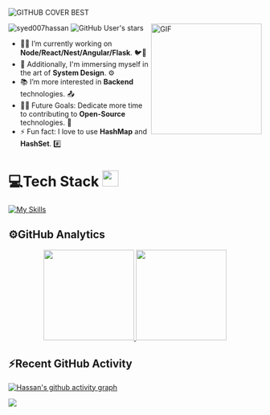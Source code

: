 
![GITHUB COVER BEST](https://user-images.githubusercontent.com/104893311/236267366-3c79f5d9-2587-49aa-96e7-e45e9a546f22.png)
<!-- 

[![An image of @syed007hassan's Holopin badges, which is a link to view their full Holopin profile](https://holopin.me/syed007hassan)](https://holopin.io/@syed007hassan) -->

<!-- <img align="right" alt="GIF" height="160px" src="https://media.giphy.com/media/du3J3cXyzhj75IOgvA/giphy.gif" /> -->
<img align="right" alt="GIF" height="220px" src="https://user-images.githubusercontent.com/104893311/219148682-fd27b1a7-85a4-4ac7-8a49-6025a58fb62c.gif" />

<p align="left"> 
  <img src="https://komarev.com/ghpvc/?username=syed007hassan&label=Profile%20views&color=0e75b6&style=flat" alt="syed007hassan" /> 
  <img alt="GitHub User's stars" src="https://img.shields.io/github/stars/Syed007hassan?label=Stars">
</p>

- 👨‍💻 I’m currently working on **Node/React/Nest/Angular/Flask**. 🐦🔧
- 🚀 Additionally, I'm immersing myself in the art of **System Design**. ⚙️
- 📚 I’m more interested in **Backend** technologies. 📤
- 💪🏼 Future Goals: Dedicate more time to contributing to **Open-Source** technologies. 🌌 
- ⚡ Fun fact: I love to use **HashMap** and **HashSet**. #️⃣

<p>
</p>

# 💻Tech Stack <img src = "https://media2.giphy.com/media/QssGEmpkyEOhBCb7e1/giphy.gif?cid=ecf05e47a0n3gi1bfqntqmob8g9aid1oyj2wr3ds3mg700bl&rid=giphy.gif" width = 32px> 

[![My Skills](https://skillicons.dev/icons?i=aws,babel,bash,bootstrap,c,cpp,cs,css,discord,docker,eclipse,nodejs,express,firebase,git,github,githubactions,go,graphql,heroku,html,java,jquery,js,laravel,linux,mongodb,mysql,nodejs,php,postgres,postman,pug,py,react,sass,spring,stackoverflow,selenium,tailwind,ts,vscode,vite,nestjs,angular,dotnet,flask,jest,redis,sqlite&theme=dark)](https://skillicons.dev)


## ⚙️GitHub Analytics

<p align="center">
<a href="https://github.com/Syed007Hassan">
  <img height="180em" src="https://github-readme-stats-eight-theta.vercel.app/api?username=Syed007Hassan&show_icons=true&theme=algolia&include_all_commits=true&count_private=true"/>
  <img height="180em" src="https://github-readme-stats-eight-theta.vercel.app/api/top-langs/?username=Syed007Hassan&layout=compact&langs_count=8&theme=algolia"/>
</a>
</p>

## ⚡Recent GitHub Activity
 
  [![Hassan's github activity graph](https://github-readme-activity-graph.vercel.app/graph?username=syed007hassan&bg_color=18122B&color=6096B4&line=3A98B9&point=FCFFE7&area=true&hide_border=false)](https://github.com/ashutosh00710/github-readme-activity-graph)
  
 <img src="https://user-images.githubusercontent.com/73097560/115834477-dbab4500-a447-11eb-908a-139a6edaec5c.gif"></a>



